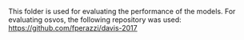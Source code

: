 This folder is used for evaluating the performance of the models. 
For evaluating osvos, the following repository was used: 
https://github.com/fperazzi/davis-2017

 




